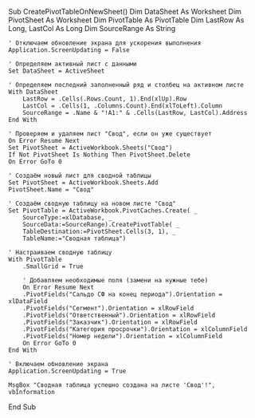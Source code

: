 Sub CreatePivotTableOnNewSheet()
    Dim DataSheet As Worksheet
    Dim PivotSheet As Worksheet
    Dim PivotTable As PivotTable
    Dim LastRow As Long, LastCol As Long
    Dim SourceRange As String

    ' Отключаем обновление экрана для ускорения выполнения
    Application.ScreenUpdating = False

    ' Определяем активный лист с данными
    Set DataSheet = ActiveSheet

    ' Определяем последний заполненный ряд и столбец на активном листе
    With DataSheet
        LastRow = .Cells(.Rows.Count, 1).End(xlUp).Row
        LastCol = .Cells(1, .Columns.Count).End(xlToLeft).Column
        SourceRange = .Name & "!A1:" & .Cells(LastRow, LastCol).Address
    End With

    ' Проверяем и удаляем лист "Свод", если он уже существует
    On Error Resume Next
    Set PivotSheet = ActiveWorkbook.Sheets("Свод")
    If Not PivotSheet Is Nothing Then PivotSheet.Delete
    On Error GoTo 0

    ' Создаём новый лист для сводной таблицы
    Set PivotSheet = ActiveWorkbook.Sheets.Add
    PivotSheet.Name = "Свод"

    ' Создаём сводную таблицу на новом листе "Свод"
    Set PivotTable = ActiveWorkbook.PivotCaches.Create( _
        SourceType:=xlDatabase, _
        SourceData:=SourceRange).CreatePivotTable( _
        TableDestination:=PivotSheet.Cells(3, 1), _
        TableName:="Сводная таблица")

    ' Настраиваем сводную таблицу
    With PivotTable
        .SmallGrid = True

        ' Добавляем необходимые поля (замени на нужные тебе)
        On Error Resume Next
        .PivotFields("Сальдо СФ на конец периода").Orientation = xlDataField
        .PivotFields("Сегмент").Orientation = xlRowField
        .PivotFields("Ответственный").Orientation = xlRowField
        .PivotFields("Заказчик").Orientation = xlRowField
        .PivotFields("Категория просрочки").Orientation = xlColumnField
        .PivotFields("Номер недели").Orientation = xlColumnField
        On Error GoTo 0
    End With

    ' Включаем обновление экрана
    Application.ScreenUpdating = True

    MsgBox "Сводная таблица успешно создана на листе 'Свод'!", vbInformation
End Sub